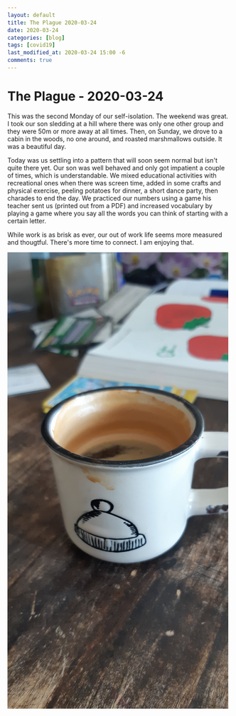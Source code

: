 ```yaml
---
layout: default
title: The Plague 2020-03-24
date: 2020-03-24
categories: [blog]
tags: [covid19]
last_modified_at: 2020-03-24 15:00 -6
comments: true
---
```


# The Plague - 2020-03-24

This was the second Monday of our self-isolation. The weekend was great. I took our son sledding at a hill where there was only one other group and they were 50m or more away at all times. Then, on Sunday, we drove to a cabin in the woods, no one around, and roasted marshmallows outside. It was a beautiful day.

Today was us settling into a pattern that will soon seem normal but isn't quite there yet. Our son was well behaved and only got impatient a couple of times, which is understandable. We mixed educational activities with recreational ones when there was screen time, added in some crafts and physical exercise, peeling potatoes for dinner, a short dance party, then charades to end the day. We practiced our numbers using a game his teacher sent us (printed out from a PDF) and increased vocabulary by playing a game where you say all the words you can think of starting with a certain letter.

While work is as brisk as ever, our out of work life seems more measured and thougtful. There's more time to connect. I am enjoying that.

![](assets/2020-03-24-plaguepic.jpg)
